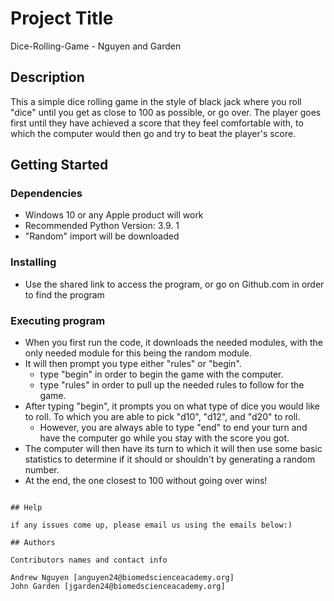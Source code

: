 # Project Title

Dice-Rolling-Game - Nguyen and Garden

## Description

This a simple dice rolling game in the style of black jack where you roll "dice" until you get as close to 100 as possible, or go over.  The player goes first until they have achieved a score that they feel comfortable with, to which the computer would then go and try to beat the player's score.

## Getting Started

### Dependencies

* Windows 10 or any Apple product will work
* Recommended Python Version: 3.9. 1
* "Random" import will be downloaded

### Installing

* Use the shared link to access the program, or go on Github.com in order to find the program

### Executing program

* When you first run the code, it downloads the needed modules, with the only needed module for this being the random module.
* It will then prompt you type either "rules" or "begin".
  * type "begin" in order to begin the game with the computer.
  * type "rules" in order to pull up the needed rules to follow for the game.
* After typing "begin", it prompts you on what type of dice you would like to roll. To which you are able to pick "d10", "d12", and "d20" to roll.
  * However, you are always able to type "end" to end your turn and have the computer go while you stay with the score you got.
* The computer will then have its turn to which it will then use some basic statistics to determine if it should or shouldn't by generating a random number.
* At the end, the one closest to 100 without going over wins!

```

## Help

if any issues come up, please email us using the emails below:)

## Authors

Contributors names and contact info

Andrew Nguyen [anguyen24@biomedscienceacademy.org]
John Garden [jgarden24@biomedscienceacademy.org]

